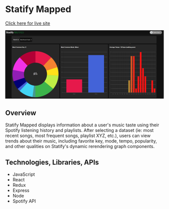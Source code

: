 # Statify Mapped

[Click here for live site](https://www.statifymapped.com/)

![Statify Mapped](site-screenshot.png)

## Overview

Statify Mapped displays information about a user's music taste using their Spotify listening history and playlists. After selecting a dataset (ie: most recent songs, most frequent songs, playlist XYZ, etc.), users can view trends about their music, including favorite key, mode, tempo, popularity, and other qualities on Statify's dynamic rerendering graph components.

## Technologies, Libraries, APIs

- JavaScript
- React
- Redux
- Express
- Node
- Spotify API
